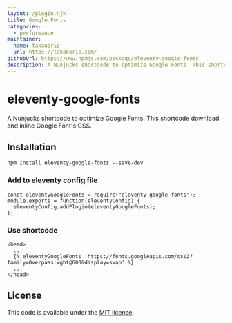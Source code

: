 ```yaml
---
layout: /plugin.njk
title: Google Fonts
categories:
  - performance
maintainer:
  name: takanorip
  url: https://takanorip.com/
githubUrl: https://www.npmjs.com/package/eleventy-google-fonts
description: A Nunjucks shortcode to optimize Google Fonts. This shortcode download and inline Google Font's CSS.
---
```

# eleventy-google-fonts

A Nunjucks shortcode to optimize Google Fonts. This shortcode download and inline Google Font's CSS.

## Installation

```
npm install eleventy-google-fonts --save-dev
```

### Add to eleventy config file

```
const eleventyGoogleFonts = require("eleventy-google-fonts");
module.exports = function(eleventyConfig) {
  eleventyConfig.addPlugin(eleventyGoogleFonts);
};
```

### Use shortcode

```
<head>
  ...
  {% eleventyGoogleFonts 'https://fonts.googleapis.com/css2?family=Overpass:wght@600&display=swap' %}
  ...
</head>
```

## License

This code is available under the [MIT license](https://github.com/takanorip/eleventy-google-fonts/blob/master/LICENCE).
